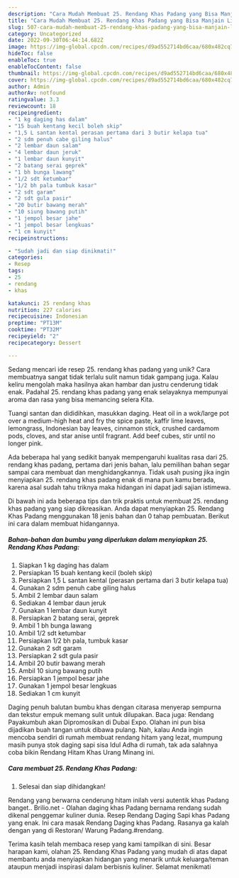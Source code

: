 ```yaml
---
description: "Cara Mudah Membuat 25. Rendang Khas Padang yang Bisa Manjain Lidah"
title: "Cara Mudah Membuat 25. Rendang Khas Padang yang Bisa Manjain Lidah"
slug: 507-cara-mudah-membuat-25-rendang-khas-padang-yang-bisa-manjain-lidah
category: Uncategorized
date: 2022-09-30T06:44:14.682Z
image: https://img-global.cpcdn.com/recipes/d9ad552714bd6caa/680x482cq70/25-rendang-khas-padang-foto-resep-utama.jpg
hideToc: false
enableToc: true
enableTocContent: false
thumbnail: https://img-global.cpcdn.com/recipes/d9ad552714bd6caa/680x482cq70/25-rendang-khas-padang-foto-resep-utama.jpg
cover: https://img-global.cpcdn.com/recipes/d9ad552714bd6caa/680x482cq70/25-rendang-khas-padang-foto-resep-utama.jpg
author: Admin
authorAv: notfound
ratingvalue: 3.3
reviewcount: 18
recipeingredient:
- "1 kg daging has dalam"
- "15 buah kentang kecil boleh skip"
- "1,5 L santan kental perasan pertama dari 3 butir kelapa tua"
- "2 sdm penuh cabe giling halus"
- "2 lembar daun salam"
- "4 lembar daun jeruk"
- "1 lembar daun kunyit"
- "2 batang serai geprek"
- "1 bh bunga lawang"
- "1/2 sdt ketumbar"
- "1/2 bh pala tumbuk kasar"
- "2 sdt garam"
- "2 sdt gula pasir"
- "20 butir bawang merah"
- "10 siung bawang putih"
- "1 jempol besar jahe"
- "1 jempol besar lengkuas"
- "1 cm kunyit"
recipeinstructions:

- "Sudah jadi dan siap dinikmati!"
categories:
- Resep
tags:
- 25
- rendang
- khas

katakunci: 25 rendang khas 
nutrition: 227 calories
recipecuisine: Indonesian
preptime: "PT13M"
cooktime: "PT32M"
recipeyield: "2"
recipecategory: Dessert

---
```





Sedang mencari ide resep 25. rendang khas padang yang unik? Cara membuatnya sangat tidak terlalu sulit namun tidak gampang juga. Kalau keliru mengolah maka hasilnya akan hambar dan justru cenderung tidak enak. Padahal 25. rendang khas padang yang enak selayaknya mempunyai aroma dan rasa yang bisa memancing selera Kita.





Tuangi santan dan dididihkan, masukkan daging. Heat oil in a wok/large pot over a medium-high heat and fry the spice paste, kaffir lime leaves, lemongrass, Indonesian bay leaves, cinnamon stick, crushed cardamom pods, cloves, and star anise until fragrant. Add beef cubes, stir until no longer pink.

Ada beberapa hal yang sedikit banyak mempengaruhi kualitas rasa dari 25. rendang khas padang, pertama dari jenis bahan, lalu pemilihan bahan segar sampai cara membuat dan menghidangkannya. Tidak usah pusing jika ingin menyiapkan 25. rendang khas padang enak di mana pun kamu berada, karena asal sudah tahu triknya maka hidangan ini dapat jadi sajian istimewa.






Di bawah ini ada beberapa tips dan trik praktis untuk membuat 25. rendang khas padang yang siap dikreasikan. Anda dapat menyiapkan 25. Rendang Khas Padang menggunakan 18 jenis bahan dan 0 tahap pembuatan. Berikut ini cara dalam membuat hidangannya.

<!--inarticleads1-->

##### Bahan-bahan dan bumbu yang diperlukan dalam menyiapkan 25. Rendang Khas Padang:

1. Siapkan 1 kg daging has dalam
1. Persiapkan 15 buah kentang kecil (boleh skip)
1. Persiapkan 1,5 L santan kental (perasan pertama dari 3 butir kelapa tua)
1. Gunakan 2 sdm penuh cabe giling halus
1. Ambil 2 lembar daun salam
1. Sediakan 4 lembar daun jeruk
1. Gunakan 1 lembar daun kunyit
1. Persiapkan 2 batang serai, geprek
1. Ambil 1 bh bunga lawang
1. Ambil 1/2 sdt ketumbar
1. Persiapkan 1/2 bh pala, tumbuk kasar
1. Gunakan 2 sdt garam
1. Persiapkan 2 sdt gula pasir
1. Ambil 20 butir bawang merah
1. Ambil 10 siung bawang putih
1. Persiapkan 1 jempol besar jahe
1. Gunakan 1 jempol besar lengkuas
1. Sediakan 1 cm kunyit


Daging penuh balutan bumbu khas dengan citarasa menyerap sempurna dan tekstur empuk memang sulit untuk dilupakan. Baca juga: Rendang Payakumbuh akan Dipromosikan di Dubai Expo. Olahan ini pun bisa dijadikan buah tangan untuk dibawa pulang. Nah, kalau Anda ingin mencoba sendiri di rumah membuat rendang hitam yang lezat, mumpung masih punya stok daging sapi sisa Idul Adha di rumah, tak ada salahnya coba bikin Rendang Hitam Khas Urang Minang ini. 

<!--inarticleads2-->

##### Cara membuat 25. Rendang Khas Padang:


1. Selesai dan siap dihidangkan!

Rendang yang berwarna cenderung hitam inilah versi autentik khas Padang banget.. Brilio.net - Olahan daging khas Padang bernama rendang sudah dikenal penggemar kuliner dunia. Resep Rendang Daging Sapi khas Padang yang enak. Ini cara masak Rendang Daging khas Padang. Rasanya ga kalah dengan yang di Restoran/ Warung Padang.#rendang. 

Terima kasih telah membaca resep yang kami tampilkan di sini. Besar harapan kami, olahan 25. Rendang Khas Padang yang mudah di atas dapat membantu anda menyiapkan hidangan yang menarik untuk keluarga/teman ataupun menjadi inspirasi dalam berbisnis kuliner. Selamat menikmati

